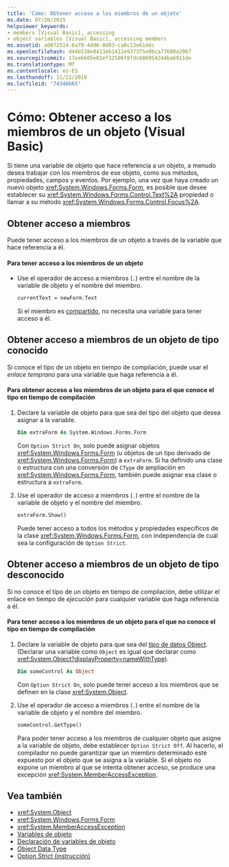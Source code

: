 ```yaml
---
title: 'Cómo: Obtener acceso a los miembros de un objeto'
ms.date: 07/20/2015
helpviewer_keywords:
- members [Visual Basic], accessing
- object variables [Visual Basic], accessing members
ms.assetid: a0072514-6a79-4dd6-8d03-ca8c13e61ddc
ms.openlocfilehash: d44b538e8413eb1412e937375e9bca77600a29b7
ms.sourcegitcommit: 17ee6605e01ef32506f8fdc686954244ba6911de
ms.translationtype: MT
ms.contentlocale: es-ES
ms.lasthandoff: 11/22/2019
ms.locfileid: "74348665"
---
```

# <a name="how-to-access-members-of-an-object-visual-basic"></a>Cómo: Obtener acceso a los miembros de un objeto (Visual Basic)

Si tiene una variable de objeto que hace referencia a un objeto, a menudo desea trabajar con los miembros de ese objeto, como sus métodos, propiedades, campos y eventos. Por ejemplo, una vez que haya creado un nuevo objeto <xref:System.Windows.Forms.Form>, es posible que desee establecer su <xref:System.Windows.Forms.Control.Text%2A> propiedad o llamar a su método <xref:System.Windows.Forms.Control.Focus%2A>.

## <a name="accessing-members"></a>Obtener acceso a miembros

Puede tener acceso a los miembros de un objeto a través de la variable que hace referencia a él.

#### <a name="to-access-members-of-an-object"></a>Para tener acceso a los miembros de un objeto

- Use el operador de acceso a miembros (`.`) entre el nombre de la variable de objeto y el nombre del miembro.

    ```vb
    currentText = newForm.Text
    ```

    Si el miembro es [compartido](../../../../visual-basic/language-reference/modifiers/shared.md), no necesita una variable para tener acceso a él.

## <a name="accessing-members-of-an-object-of-known-type"></a>Obtener acceso a miembros de un objeto de tipo conocido

Si conoce el tipo de un objeto en tiempo de compilación, puede usar el *enlace temprano* para una variable que haga referencia a él.

#### <a name="to-access-members-of-an-object-for-which-you-know-the-type-at-compile-time"></a>Para obtener acceso a los miembros de un objeto para el que conoce el tipo en tiempo de compilación

1. Declare la variable de objeto para que sea del tipo del objeto que desea asignar a la variable.

    ```vb
    Dim extraForm As System.Windows.Forms.Form
    ```

    Con `Option Strict On`, solo puede asignar objetos <xref:System.Windows.Forms.Form> (u objetos de un tipo derivado de <xref:System.Windows.Forms.Form>) a `extraForm`. Si ha definido una clase o estructura con una conversión de `CType` de ampliación en <xref:System.Windows.Forms.Form>, también puede asignar esa clase o estructura a `extraForm`.

2. Use el operador de acceso a miembros (`.`) entre el nombre de la variable de objeto y el nombre del miembro.

    ```vb
    extraForm.Show()
    ```

    Puede tener acceso a todos los métodos y propiedades específicos de la clase <xref:System.Windows.Forms.Form>, con independencia de cuál sea la configuración de `Option Strict`.

## <a name="accessing-members-of-an-object-of-unknown-type"></a>Obtener acceso a miembros de un objeto de tipo desconocido

Si no conoce el tipo de un objeto en tiempo de compilación, debe utilizar el enlace en tiempo de *ejecución* para cualquier variable que haga referencia a él.

#### <a name="to-access-members-of-an-object-for-which-you-do-not-know-the-type-at-compile-time"></a>Para tener acceso a los miembros de un objeto para el que no conoce el tipo en tiempo de compilación

1. Declare la variable de objeto para que sea del [tipo de datos Object](../../../../visual-basic/language-reference/data-types/object-data-type.md). (Declarar una variable como `Object` es igual que declarar como <xref:System.Object?displayProperty=nameWithType>).

    ```vb
    Dim someControl As Object
    ```

    Con `Option Strict On`, solo puede tener acceso a los miembros que se definen en la clase <xref:System.Object>.

2. Use el operador de acceso a miembros (`.`) entre el nombre de la variable de objeto y el nombre del miembro.

    ```vb
    someControl.GetType()
    ```

    Para poder tener acceso a los miembros de cualquier objeto que asigne a la variable de objeto, debe establecer `Option Strict Off`. Al hacerlo, el compilador no puede garantizar que un miembro determinado esté expuesto por el objeto que se asigna a la variable. Si el objeto no expone un miembro al que se intenta obtener acceso, se produce una excepción <xref:System.MemberAccessException>.

## <a name="see-also"></a>Vea también

- <xref:System.Object>
- <xref:System.Windows.Forms.Form>
- <xref:System.MemberAccessException>
- [Variables de objeto](../../../../visual-basic/programming-guide/language-features/variables/object-variables.md)
- [Declaración de variables de objeto](../../../../visual-basic/programming-guide/language-features/variables/object-variable-declaration.md)
- [Object Data Type](../../../../visual-basic/language-reference/data-types/object-data-type.md)
- [Option Strict (instrucción)](../../../../visual-basic/language-reference/statements/option-strict-statement.md)
